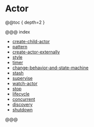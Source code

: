 # Actor

@@toc { depth=2 }

@@@ index

* [create-child-actor](create-child-actor.md)
* [pattern](pattern/index.md)
* [create-actor-externally](create-actor-externally.md)
* [style](style.md)
* [timer](timer.md)
* [change-behavior-and-state-machine](change-behavior-and-state-machine.md)
* [stash](stash.md)
* [supervise](supervise.md)
* [watch-actor](watch-actor.md)
* [stop](stop.md)
* [lifecycle](lifecycle.md)
* [concurrent](concurrent/index.md)
* [discovery](discovery.md)
* [shutdown](shutdown.md)

@@@

